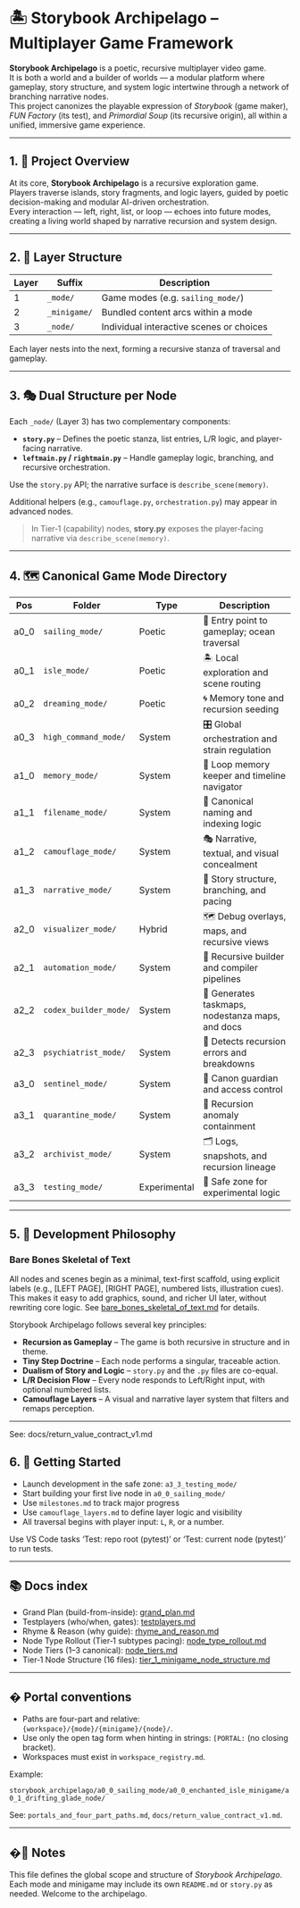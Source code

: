 ﻿<!-- Save to: storybook_archipelago/README.md -->

# 🏝️ Storybook Archipelago – Multiplayer Game Framework

**Storybook Archipelago** is a poetic, recursive multiplayer video game.  
It is both a world and a builder of worlds — a modular platform where gameplay, story structure, and system logic intertwine through a network of branching narrative nodes.  
This project canonizes the playable expression of *Storybook* (game maker), *FUN Factory* (its test), and *Primordial Soup* (its recursive origin), all within a unified, immersive game experience.

---

## 1. 🌊 Project Overview

At its core, **Storybook Archipelago** is a recursive exploration game.  
Players traverse islands, story fragments, and logic layers, guided by poetic decision-making and modular AI-driven orchestration.  
Every interaction — left, right, list, or loop — echoes into future modes, creating a living world shaped by narrative recursion and system design.

---

## 2. 🧱 Layer Structure

| Layer | Suffix       | Description                              |
|-------|--------------|------------------------------------------|
| 1     | `_mode/`     | Game modes (e.g. `sailing_mode/`)        |
| 2     | `_minigame/` | Bundled content arcs within a mode       |
| 3     | `_node/`     | Individual interactive scenes or choices |

Each layer nests into the next, forming a recursive stanza of traversal and gameplay.

---

## 3. 🎭 Dual Structure per Node

Each `_node/` (Layer 3) has two complementary components:

- **`story.py`** – Defines the poetic stanza, list entries, L/R logic, and player-facing narrative.
- **`leftmain.py` / `rightmain.py`** – Handle gameplay logic, branching, and recursive orchestration.

Use the `story.py` API; the narrative surface is `describe_scene(memory)`.

Additional helpers (e.g., `camouflage.py`, `orchestration.py`) may appear in advanced nodes.

> In Tier‑1 (capability) nodes, **story.py** exposes the player‑facing narrative via `describe_scene(memory)`.

---

## 4. 🗺️ Canonical Game Mode Directory

| Pos   | Folder                 | Type         | Description                                      |
|-------|------------------------|--------------|--------------------------------------------------|
| a0_0  | `sailing_mode/`        | Poetic       | 🚢 Entry point to gameplay; ocean traversal      |
| a0_1  | `isle_mode/`           | Poetic       | 🏝️ Local exploration and scene routing           |
| a0_2  | `dreaming_mode/`       | Poetic       | 🌀 Memory tone and recursion seeding             |
| a0_3  | `high_command_mode/`   | System       | 🎛️ Global orchestration and strain regulation    |
| a1_0  | `memory_mode/`         | System       | 🧠 Loop memory keeper and timeline navigator     |
| a1_1  | `filename_mode/`       | System       | 🔖 Canonical naming and indexing logic           |
| a1_2  | `camouflage_mode/`     | System       | 🎭 Narrative, textual, and visual concealment    |
| a1_3  | `narrative_mode/`      | System       | 📖 Story structure, branching, and pacing        |
| a2_0  | `visualizer_mode/`     | Hybrid       | 🗺️ Debug overlays, maps, and recursive views     |
| a2_1  | `automation_mode/`     | System       | 🧰 Recursive builder and compiler pipelines      |
| a2_2  | `codex_builder_mode/`  | System       | 📘 Generates taskmaps, nodestanza maps, and docs |
| a2_3  | `psychiatrist_mode/`   | System       | 🧪 Detects recursion errors and breakdowns       |
| a3_0  | `sentinel_mode/`       | System       | 🧱 Canon guardian and access control             |
| a3_1  | `quarantine_mode/`     | System       | 🚨 Recursion anomaly containment                 |
| a3_2  | `archivist_mode/`      | System       | 🗂️ Logs, snapshots, and recursion lineage        |
| a3_3  | `testing_mode/`        | Experimental | 🧪 Safe zone for experimental logic              |

---


## 5. 🧬 Development Philosophy

### Bare Bones Skeletal of Text

All nodes and scenes begin as a minimal, text-first scaffold, using explicit labels (e.g., [LEFT PAGE], [RIGHT PAGE], numbered lists, illustration cues). This makes it easy to add graphics, sound, and richer UI later, without rewriting core logic. See [bare_bones_skeletal_of_text.md](bare_bones_skeletal_of_text.md) for details.

Storybook Archipelago follows several key principles:

- **Recursion as Gameplay** – The game is both recursive in structure and in theme.
- **Tiny Step Doctrine** – Each node performs a singular, traceable action.
- **Dualism of Story and Logic** – `story.py` and the `.py` files are co-equal.
- **L/R Decision Flow** – Every node responds to Left/Right input, with optional numbered lists.
- **Camouflage Layers** – A visual and narrative layer system that filters and remaps perception.

---

See: docs/return_value_contract_v1.md

## 6. 🚀 Getting Started

- Launch development in the safe zone: `a3_3_testing_mode/`
- Start building your first live node in `a0_0_sailing_mode/`
- Use `milestones.md` to track major progress
- Use `camouflage_layers.md` to define layer logic and visibility
- All traversal begins with player input: `L`, `R`, or a number.

Use VS Code tasks ‘Test: repo root (pytest)’ or ‘Test: current node (pytest)’ to run tests.

---

## 📚 Docs index

- Grand Plan (build-from-inside): [grand_plan.md](grand_plan.md)
- Testplayers (who/when, gates): [testplayers.md](testplayers.md)
- Rhyme & Reason (why guide): [rhyme_and_reason.md](rhyme_and_reason.md)
- Node Type Rollout (Tier‑1 subtypes pacing): [node_type_rollout.md](node_type_rollout.md)
- Node Tiers (1–3 canonical): [node_tiers.md](node_tiers.md)
- Tier‑1 Node Structure (16 files): [tier_1_minigame_node_structure.md](tier_1_minigame_node_structure.md)

---

## � Portal conventions

- Paths are four-part and relative: `{workspace}/{mode}/{minigame}/{node}/`.
- Use only the open tag form when hinting in strings: `[PORTAL:` (no closing bracket).
- Workspaces must exist in `workspace_registry.md`.

Example:

`storybook_archipelago/a0_0_sailing_mode/a0_0_enchanted_isle_minigame/a0_1_drifting_glade_node/`

See: `portals_and_four_part_paths.md`, `docs/return_value_contract_v1.md`.

---

## �📝 Notes

This file defines the global scope and structure of *Storybook Archipelago*.  
Each mode and minigame may include its own `README.md` or `story.py` as needed.
Welcome to the archipelago.
